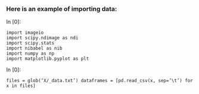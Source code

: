 ### Here is an example of importing data:
In [0]:

    import imageio
    import scipy.ndimage as ndi
    import scipy.stats
    import nibabel as nib
    import numpy as np
    import matplotlib.pyplot as plt

In [0]:

    files = glob(‘X/_data.txt’) dataframes = [pd.read_csv(x, sep=’\t’) for x in files]
